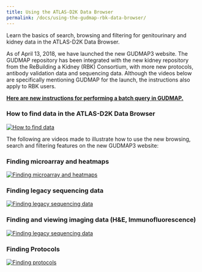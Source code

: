```yaml
---
title: Using the ATLAS-D2K Data Browser
permalink: /docs/using-the-gudmap-rbk-data-browser/
---
```


Learn the basics of search, browsing and filtering for genitourinary and kidney data in the ATLAS-D2K Data Browser. 

As of April 13, 2018, we have launched the new GUDMAP3 website. The GUDMAP repository has been integrated with the new kidney repository from the ReBuilding a Kidney (RBK) Consortium, with more new protocols, antibody validation data and sequencing data. Although the videos below are specifically mentioning GUDMAP for the launch, the instructions also apply to RBK users.

**[Here are new instructions for performing a batch query in GUDMAP.](/docs/batch-query)**

### How to find data in the ATLAS-D2K Data Browser

[![How to find data](https://img.youtube.com/vi/sBgHkdFLfp4/0.jpg)](https://www.youtube.com/watch?v=sBgHkdFLfp4)

The following are videos made to illustrate how to use the new browsing, search and filtering features on the new GUDMAP3 website:

### Finding microarray and heatmaps

[![Finding microarray and heatmaps](https://img.youtube.com/vi/rdJiBc4ha3s/0.jpg)](https://www.youtube.com/watch?v=rdJiBc4ha3s)

### Finding legacy sequencing data

[![Finding legacy sequencing data](https://img.youtube.com/vi/RLf9lNhE3xY/0.jpg)](https://www.youtube.com/watch?v=RLf9lNhE3xY)

### Finding and viewing imaging data (H&E, Immunofluorescence)

[![Finding legacy sequencing data](https://img.youtube.com/vi/trG-TikzCPc/0.jpg)](https://www.youtube.com/watch?v=trG-TikzCPc)

### Finding Protocols

[![Finding protocols](https://img.youtube.com/vi/BLL58P0t99I/0.jpg)](https://www.youtube.com/watch?v=BLL58P0t99I)

